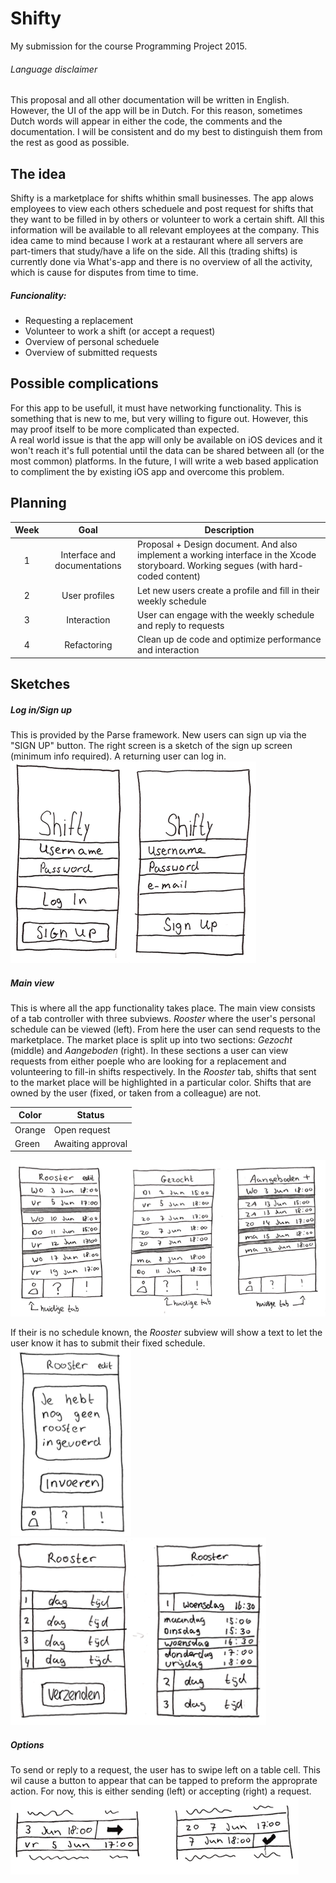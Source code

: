 # Shifty
My submission for the course Programming Project 2015.

###### Language disclaimer
This proposal and all other documentation will be written in English. However, the UI of the app will be in Dutch. For this reason, sometimes Dutch words will appear in either the code, the comments and the documentation. I will be consistent and do my best to distinguish them from the rest as good as possible.

## The idea ##
Shifty is a marketplace for shifts whithin small businesses. The app alows employees to view each others scheduele and post request for shifts that they want to be filled in by others or volunteer to work a certain shift. All this information will be available to all relevant employees at the company. This idea came to mind because I work at a restaurant where all servers are part-timers that study/have a life on the side. All this (trading shifts) is currently done via What's-app and there is no overview of all the activity, which is cause for disputes from time to time.

##### Funcionality:
- Requesting a replacement
- Volunteer to work a shift (or accept a request)
- Overview of personal scheduele
- Overview of submitted requests

## Possible complications ##
For this app to be usefull, it must have networking functionality. This is something that is new to me, but very willing to figure out. However, this may proof itself to be more complicated than expected.  
A real world issue is that the app will only be available on iOS devices and it won't reach it's full potential until the data can be shared between all (or the most common) platforms. In the future, I will write a web based application to compliment the by existing iOS app and overcome this problem.

## Planning ##

| Week | Goal | Description |
|:------:|:------:|---------|
|1     | Interface and documentations | Proposal + Design document. And also implement a working interface in the Xcode storyboard. Working segues (with hard-coded content) |
|2     | User profiles | Let new users create a profile and fill in their weekly schedule |
|3     | Interaction | User can engage with the weekly schedule and reply to requests |
|4     | Refactoring | Clean up de code and optimize performance and interaction |

## Sketches ##

##### Log in/Sign up
This is provided by the Parse framework. New users can sign up via the "SIGN UP" button. The right screen is a sketch of the sign up screen (minimum info required). A returning user can log in.  
![Log in](/doc/login.png)

##### Main view
This is where all the app functionality takes place. The main view consists of a tab controller with three subviews. *Rooster* where the user's personal schedule can be viewed (left). From here the user can send requests to the marketplace. The market place is split up into two sections: *Gezocht* (middle) and *Aangeboden* (right). In these sections a user can view requests from either poeple who are looking for a replacement and volunteering to fill-in shifts respectively.
In the *Rooster* tab, shifts that sent to the market place will be highlighted in a particular color. Shifts that are owned by the user (fixed, or taken from a colleague) are not.  

| Color | Status |
|-------|--------|
| Orange| Open request |
| Green | Awaiting approval |

![Main view](/doc/tab_view.png)

If their is no schedule known, the *Rooster* subview will show a text to let the user know it has to submit their fixed schedule.  
<img src="doc/empty.png" height=300px/> <img src="doc/nieuw_rooster.png" height=300px/>

##### Options
To send or reply to a request, the user has to swipe left on a table cell. This wil cause a button to appear that can be tapped to preform the approprate action. For now, this is either sending (left) or accepting (right) a request.
![Swipe options](/doc/swipe_options.png)

